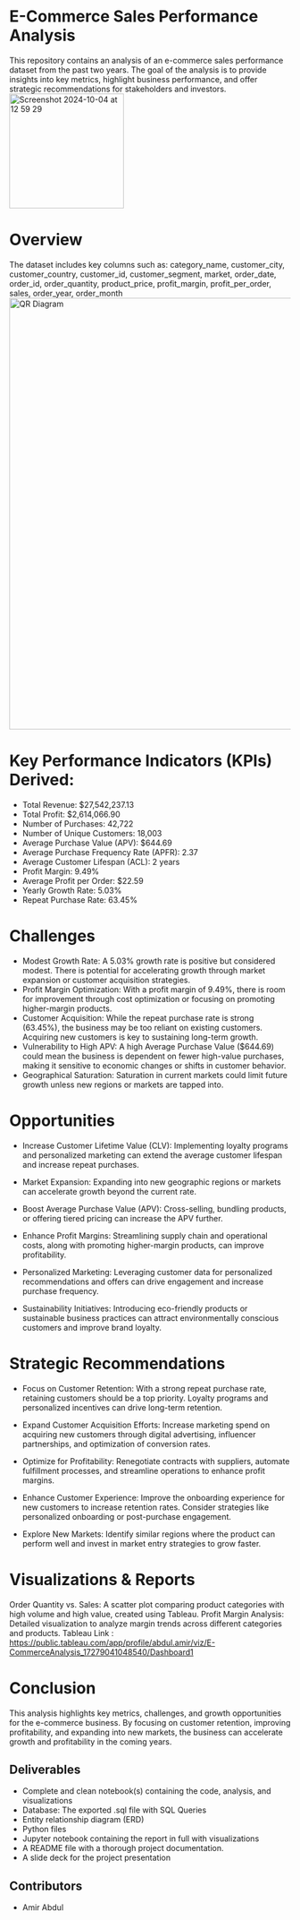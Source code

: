 # E-Commerce Sales Performance Analysis


This repository contains an analysis of an e-commerce sales performance dataset from the past two years. The goal of the analysis is to provide insights into key metrics, highlight business performance, and offer strategic recommendations for stakeholders and investors.
<img width="205" alt="Screenshot 2024-10-04 at 12 59 29" src="https://github.com/user-attachments/assets/17580673-bd04-4fe1-af2b-849863789469">

# Overview #
The dataset includes key columns such as:
category_name,
customer_city,
customer_country,
customer_id,
customer_segment,
market,
order_date,
order_id,
order_quantity,
product_price,
profit_margin,
profit_per_order,
sales,
order_year,
order_month
<img width="771" alt="QR Diagram" src="https://github.com/user-attachments/assets/cb74a898-1d69-4f96-91c4-8ac84aaac018">


# Key Performance Indicators (KPIs) Derived: #
- Total Revenue: $27,542,237.13
- Total Profit: $2,614,066.90
- Number of Purchases: 42,722
- Number of Unique Customers: 18,003
- Average Purchase Value (APV): $644.69
- Average Purchase Frequency Rate (APFR): 2.37
- Average Customer Lifespan (ACL): 2 years
- Profit Margin: 9.49%
- Average Profit per Order: $22.59
- Yearly Growth Rate: 5.03%
- Repeat Purchase Rate: 63.45%

# Challenges #
- Modest Growth Rate: A 5.03% growth rate is positive but considered modest. There is potential for accelerating growth through market expansion or customer acquisition strategies.
- Profit Margin Optimization: With a profit margin of 9.49%, there is room for improvement through cost optimization or focusing on promoting higher-margin products.
- Customer Acquisition: While the repeat purchase rate is strong (63.45%), the business may be too reliant on existing customers. Acquiring new customers is key to sustaining long-term growth.
- Vulnerability to High APV: A high Average Purchase Value ($644.69) could mean the business is dependent on fewer high-value purchases, making it sensitive to economic changes or shifts in customer behavior.
- Geographical Saturation: Saturation in current markets could limit future growth unless new regions or markets are tapped into.

# Opportunities #
- Increase Customer Lifetime Value (CLV): Implementing loyalty programs and personalized marketing can extend the average customer lifespan and increase repeat purchases.

- Market Expansion: Expanding into new geographic regions or markets can accelerate growth beyond the current rate.

- Boost Average Purchase Value (APV): Cross-selling, bundling products, or offering tiered pricing can increase the APV further.

- Enhance Profit Margins: Streamlining supply chain and operational costs, along with promoting higher-margin products, can improve profitability.

- Personalized Marketing: Leveraging customer data for personalized recommendations and offers can drive engagement and increase purchase frequency.

- Sustainability Initiatives: Introducing eco-friendly products or sustainable business practices can attract environmentally conscious customers and improve brand loyalty.

# Strategic Recommendations #
- Focus on Customer Retention: With a strong repeat purchase rate, retaining customers should be a top priority. Loyalty programs and personalized incentives can drive long-term retention.

- Expand Customer Acquisition Efforts: Increase marketing spend on acquiring new customers through digital advertising, influencer partnerships, and optimization of conversion rates.

- Optimize for Profitability: Renegotiate contracts with suppliers, automate fulfillment processes, and streamline operations to enhance profit margins.

- Enhance Customer Experience: Improve the onboarding experience for new customers to increase retention rates. Consider strategies like personalized onboarding or post-purchase engagement.

- Explore New Markets: Identify similar regions where the product can perform well and invest in market entry strategies to grow faster.

# Visualizations & Reports #
Order Quantity vs. Sales: A scatter plot comparing product categories with high volume and high value, created using Tableau.
Profit Margin Analysis: Detailed visualization to analyze margin trends across different categories and products.
Tableau Link : https://public.tableau.com/app/profile/abdul.amir/viz/E-CommerceAnalysis_17279041048540/Dashboard1 

# Conclusion #
This analysis highlights key metrics, challenges, and growth opportunities for the e-commerce business. By focusing on customer retention, improving profitability, and expanding into new markets, the business can accelerate growth and profitability in the coming years.


## Deliverables
- Complete and clean notebook(s) containing the code, analysis, and visualizations
- Database: The exported .sql file with SQL Queries
- Entity relationship diagram (ERD)
- Python files
- Jupyter notebook containing the report in full with visualizations
- A README file with a thorough project documentation.
- A slide deck for the project presentation


## Contributors
- Amir Abdul

